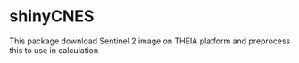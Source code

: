 # shinyCNES
This package download Sentinel 2 image on THEIA platform and preprocess this to use in calculation

